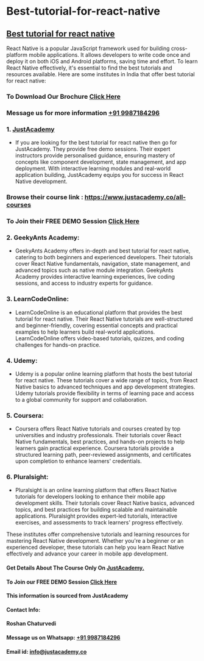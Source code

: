 # Best-tutorial-for-react-native
## [Best tutorial for react native](https://www.justacademy.co/course-detail/react-native-training)
React Native is a popular JavaScript framework used for building cross-platform mobile applications. It allows developers to write code once and deploy it on both iOS and Android platforms, saving time and effort. To learn React Native effectively, it's essential to find the best tutorials and resources available. Here are some institutes in India that offer best tutorial for react native:

### To Download Our Brochure [Click Here](https://www.justacademy.co/download-brochure-for-free)
### Message us for more information [+91 9987184296](https://api.whatsapp.com/send?phone=9987184296)

### 1. [JustAcademy](https://www.justacademy.co/)
- If you are looking for the best tutorial for react native then go for JustAcademy. They provide free demo sessions. Their expert instructors provide personalised guidance, ensuring mastery of concepts like component development, state management, and app deployment. With interactive learning modules and real-world application building, JustAcademy equips you for success in React Native development.

### Browse their course link : https://www.justacademy.co/all-courses 
### To Join their FREE DEMO Session [Click Here](https://www.justacademy.co/register-for-course-demo)

### 2. GeekyAnts Academy:
   - GeekyAnts Academy offers in-depth and best tutorial for react native, catering to both beginners and experienced developers. Their tutorials cover React Native fundamentals, navigation, state management, and advanced topics such as native module integration. GeekyAnts Academy provides interactive learning experiences, live coding sessions, and access to industry experts for guidance.

### 3. LearnCodeOnline:
   - LearnCodeOnline is an educational platform that provides the best tutorial for react native. Their React Native tutorials are well-structured and beginner-friendly, covering essential concepts and practical examples to help learners build real-world applications. LearnCodeOnline offers video-based tutorials, quizzes, and coding challenges for hands-on practice.

### 4. Udemy:
   - Udemy is a popular online learning platform that hosts the best tutorial for react native. These tutorials cover a wide range of topics, from React Native basics to advanced techniques and app development strategies. Udemy tutorials provide flexibility in terms of learning pace and access to a global community for support and collaboration.

### 5. Coursera:
   - Coursera offers React Native tutorials and courses created by top universities and industry professionals. Their tutorials cover React Native fundamentals, best practices, and hands-on projects to help learners gain practical experience. Coursera tutorials provide a structured learning path, peer-reviewed assignments, and certificates upon completion to enhance learners' credentials.

### 6. Pluralsight:
   - Pluralsight is an online learning platform that offers React Native tutorials for developers looking to enhance their mobile app development skills. Their tutorials cover React Native basics, advanced topics, and best practices for building scalable and maintainable applications. Pluralsight provides expert-led tutorials, interactive exercises, and assessments to track learners' progress effectively.

These institutes offer comprehensive tutorials and learning resources for mastering React Native development. Whether you're a beginner or an experienced developer, these tutorials can help you learn React Native effectively and advance your career in mobile app development.

#### Get Details About The Course Only On [JustAcademy.](https://www.justacademy.co/)
#### To Join our FREE DEMO Session [Click Here](https://www.justacademy.co/register-for-course-demo)
#### This information is sourced from JustAcademy
#### Contact Info:
#### Roshan Chaturvedi
#### Message us on Whatsapp: [+91 9987184296](https://api.whatsapp.com/send?phone=9987184296)
#### Email id: info@justacademy.co

